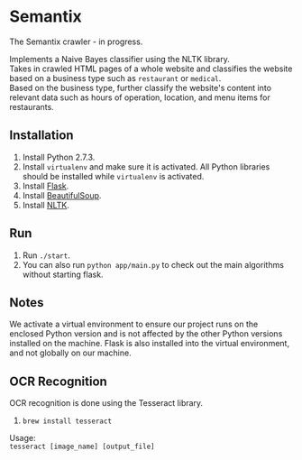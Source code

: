 Semantix
========

The Semantix crawler - in progress.  

Implements a Naive Bayes classifier using the NLTK library.  
Takes in crawled HTML pages of a whole website and classifies the website based on a business type 
such as `restaurant` or `medical`.  
Based on the business type, further classify the website's content into relevant data such as hours 
of operation, location, and menu items for restaurants.


Installation
------------

1. Install Python 2.7.3.
2. Install `virtualenv` and make sure it is activated. All Python libraries should be installed 
while `virtualenv` is activated.
3. Install [Flask](http://flask.pocoo.org/docs/installation/ "Flask").
4. Install [BeautifulSoup](http://www.crummy.com/software/BeautifulSoup/bs4/doc/ "BeautifulSoup").
5. Install [NLTK](http://nltk.org/install.html "NLTK").

Run
---

1. Run `./start`.
2. You can also run `python app/main.py` to check out the main algorithms without starting flask.

Notes
-----

We activate a virtual environment to ensure our project runs on the enclosed Python version and is 
not affected by the other Python versions installed on the machine. Flask is also installed into 
the virtual environment, and not globally on our machine.

OCR Recognition
---------------

OCR recognition is done using the Tesseract library.

1. `brew install tesseract`  

Usage:  
    `tesseract [image_name] [output_file]`
